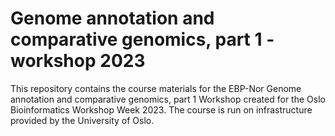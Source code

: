 # Genome annotation and comparative genomics, part 1 - workshop 2023

This repository contains the course materials for the EBP-Nor Genome annotation and comparative genomics, part 1 Workshop created for the Oslo Bioinformatics Workshop Week 2023. The course is run on infrastructure provided by the University of Oslo. 

